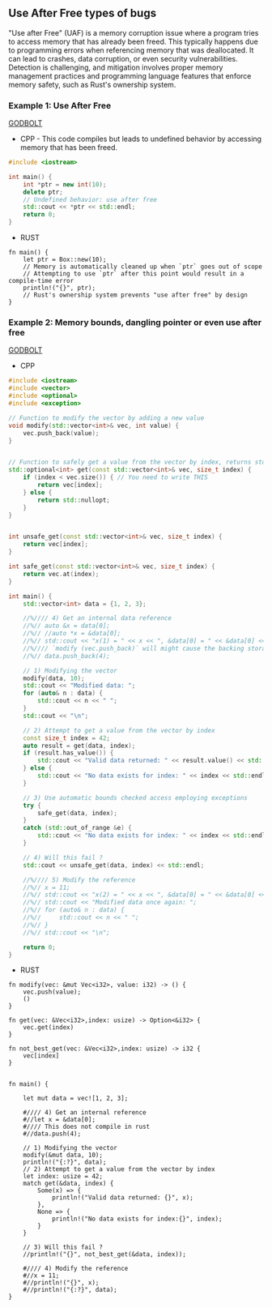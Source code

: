 ## Use After Free types of bugs
"Use after Free" (UAF) is a memory corruption issue where a program tries to access memory that has already been freed. This typically happens due to programming errors when referencing memory that was deallocated. It can lead to crashes, data corruption, or even security vulnerabilities. Detection is challenging, and mitigation involves proper memory management practices and programming language features that enforce memory safety, such as Rust's ownership system.

### Example 1: Use After Free
[GODBOLT](https://godbolt.org/z/KG3Whh9dW)
* CPP - This code compiles but leads to undefined behavior by accessing memory that has been freed.
```cpp
#include <iostream>

int main() {
    int *ptr = new int(10);
    delete ptr;
    // Undefined behavior: use after free
    std::cout << *ptr << std::endl;
    return 0;
}
```
* RUST
```rust,editable
fn main() {
    let ptr = Box::new(10);
    // Memory is automatically cleaned up when `ptr` goes out of scope
    // Attempting to use `ptr` after this point would result in a compile-time error
    println!("{}", ptr);
    // Rust's ownership system prevents "use after free" by design
}
```


### Example 2: Memory bounds, dangling pointer or even use after free
[GODBOLT](https://godbolt.org/z/ha887z7oe)
* CPP
```cpp
#include <iostream>
#include <vector>
#include <optional>
#include <exception>

// Function to modify the vector by adding a new value
void modify(std::vector<int>& vec, int value) {
    vec.push_back(value);
}


// Function to safely get a value from the vector by index, returns std::optional
std::optional<int> get(const std::vector<int>& vec, size_t index) {
    if (index < vec.size()) { // You need to write THIS
        return vec[index];
    } else {
        return std::nullopt;
    }
}


int unsafe_get(const std::vector<int>& vec, size_t index) {
    return vec[index];
}

int safe_get(const std::vector<int>& vec, size_t index) {
    return vec.at(index);
}

int main() {
    std::vector<int> data = {1, 2, 3};

    //%//// 4) Get an internal data reference
    //%// auto &x = data[0];
    //%// //auto *x = &data[0];
    //%// std::cout << "x(1) = " << x << ", &data[0] = " << &data[0] << std::endl;
    //%//// `modify (vec.push_back)` will might cause the backing storage of `data` to be reallocated. Dangling pointer and use after free issue, Does this compile in CPP ?
    //%// data.push_back(4);

    // 1) Modifying the vector
    modify(data, 10);
    std::cout << "Modified data: ";
    for (auto& n : data) {
        std::cout << n << " ";
    }
    std::cout << "\n";

    // 2) Attempt to get a value from the vector by index
    const size_t index = 42;
    auto result = get(data, index);
    if (result.has_value()) {
        std::cout << "Valid data returned: " << result.value() << std::endl;
    } else {
        std::cout << "No data exists for index: " << index << std::endl;
    }

    // 3) Use automatic bounds checked access employing exceptions
    try {
        safe_get(data, index);
    }
    catch (std::out_of_range &e) {
        std::cout << "No data exists for index: " << index << std::endl;
    }

    // 4) Will this fail ?
    std::cout << unsafe_get(data, index) << std::endl;

    //%//// 5) Modify the reference
    //%// x = 11;
    //%// std::cout << "x(2) = " << x << ", &data[0] = " << &data[0] << std::endl;
    //%// std::cout << "Modified data once again: ";
    //%// for (auto& n : data) {
    //%//     std::cout << n << " ";
    //%// }
    //%// std::cout << "\n";

    return 0;
}
```

* RUST
```rust,editable
fn modify(vec: &mut Vec<i32>, value: i32) -> () {
    vec.push(value);
    ()
}

fn get(vec: &Vec<i32>,index: usize) -> Option<&i32> {
    vec.get(index)
}

fn not_best_get(vec: &Vec<i32>,index: usize) -> i32 {
    vec[index]
}


fn main() {

    let mut data = vec![1, 2, 3];

    #//// 4) Get an internal reference
    #//let x = &data[0];
    #//// This does not compile in rust
    #//data.push(4);

    // 1) Modifying the vector
    modify(&mut data, 10);
    println!("{:?}", data);
    // 2) Attempt to get a value from the vector by index
    let index: usize = 42;
    match get(&data, index) {
        Some(x) => {
            println!("Valid data returned: {}", x);
        },
        None => {
            println!("No data exists for index:{}", index);
        }
    }

    // 3) Will this fail ?
    //println!("{}", not_best_get(&data, index));

    #//// 4) Modify the reference
    #//x = 11;
    #//println!("{}", x);
    #//println!("{:?}", data);
}
```
